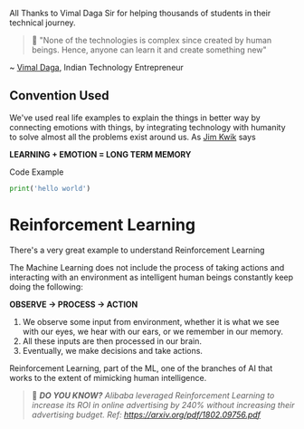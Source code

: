 All Thanks to Vimal Daga Sir for helping thousands of students in their technical journey.

> :pencil: "None of the technologies is complex since created by human beings. Hence, anyone can learn it and create something new" 

~ [Vimal Daga](https://www.linkedin.com/in/vimaldaga), Indian Technology Entrepreneur 

## Convention Used 

We've used real life examples to explain the things in better way by connecting emotions with things, by integrating technology with humanity to solve almost all the problems exist around us. As [Jim Kwik](https://twitter.com/jimkwik?lang=en) says

**LEARNING + EMOTION = LONG TERM MEMORY**

Code Example

```python
print('hello world')

```

# Reinforcement Learning

There's a very great example to understand Reinforcement Learning 

The Machine Learning does not include the process of taking actions and interacting with an environment as intelligent human beings constantly keep doing the following:

**OBSERVE -> PROCESS -> ACTION**

1. We observe some input from environment, whether it is what we see with our eyes, we hear with our ears, or we remember in our memory.
2. All these inputs are then processed in our brain.
3. Eventually, we make decisions and take actions.

Reinforcement Learning, part of the ML, one of the branches of AI that works to the extent of mimicking human intelligence.

> :thinking: _**DO YOU KNOW?** Alibaba leveraged Reinforcement Learning to increase its ROI in online advertising by 240% without increasing their advertising budget. Ref: https://arxiv.org/pdf/1802.09756.pdf_
